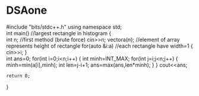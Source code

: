 # DSAone
#include "bits/stdc++.h"
using namespace std;                    
int main()         //largest rectangle in histogram
{           
    int n;       //first method (brute force)
    cin>>n;
    vector<int>a(n);  //element of array represents height of rectangle
    for(auto &i:a) //each rectangle have width=1
    {
        cin>>i;
    }          
    int ans=0;
    for(int i=0;i<n;i++)
    {
        int minh=INT_MAX;
        for(int j=i;j<n;j++)
        {
            minh=min(a[i],minh);
            int len=j-i+1;
            ans=max(ans,len*minh);
        }
    }
    cout<<ans;

    return 0;
}
